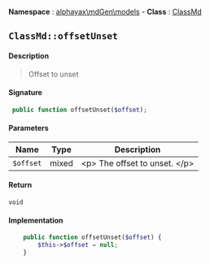 **Namespace**  : [alphayax\mdGen\models](../__NAMESPACE__.md) -
**Class** : [ClassMd](__CLASS__.md)

## `ClassMd::offsetUnset`

#### Description

> Offset to unset

#### Signature

```php
 public function offsetUnset($offset);
```

#### Parameters

| Name | Type | Description |
|---|---|---|
| `$offset` | mixed | &lt;p&gt; The offset to unset. &lt;/p&gt; |

#### Return

    void 

#### Implementation

```php
    public function offsetUnset($offset) {
        $this->$offset = null;
    }

```
